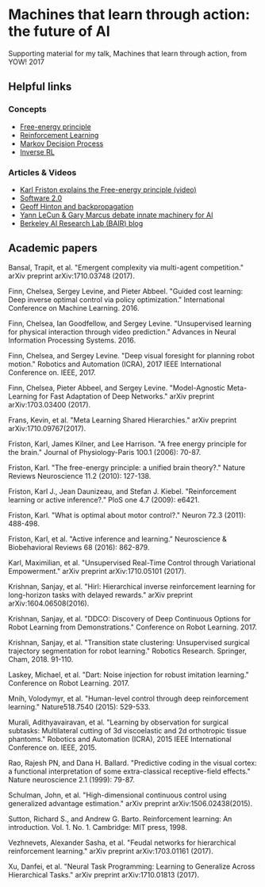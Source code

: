 # Machines that learn through action: the future of AI

Supporting material for my talk, Machines that learn through action, from YOW! 2017

## Helpful links

### Concepts

* [Free-energy principle](https://en.wikipedia.org/wiki/Free_energy_principle)
* [Reinforcement Learning](https://en.wikipedia.org/wiki/Reinforcement_learning)
* [Markov Decision Process](https://en.wikipedia.org/wiki/Markov_decision_process)
* [Inverse RL](https://people.eecs.berkeley.edu/~pabbeel/cs287-fa12/slides/inverseRL.pdf)

### Articles & Videos

* [Karl Friston explains the Free-energy principle (video)](https://www.youtube.com/watch?v=NIu_dJGyIQI)
* [Software 2.0](https://medium.com/@karpathy/software-2-0-a64152b37c35)
* [Geoff Hinton and backpropagation](https://www.axios.com/ai-pioneer-advocates-starting-over-2485537027.html)
* [Yann LeCun & Gary Marcus debate innate machinery for AI](https://www.youtube.com/watch?v=vdWPQ6iAkT4)
* [Berkeley AI Research Lab (BAIR) blog](http://bair.berkeley.edu/blog)


## Academic papers

Bansal, Trapit, et al. "Emergent complexity via multi-agent competition." arXiv preprint arXiv:1710.03748 (2017).

Finn, Chelsea, Sergey Levine, and Pieter Abbeel. "Guided cost learning: Deep inverse optimal control via policy optimization." International Conference on Machine Learning. 2016.

Finn, Chelsea, Ian Goodfellow, and Sergey Levine. "Unsupervised learning for physical interaction through video prediction." Advances in Neural Information Processing Systems. 2016.

Finn, Chelsea, and Sergey Levine. "Deep visual foresight for planning robot motion." Robotics and Automation (ICRA), 2017 IEEE International Conference on. IEEE, 2017.

Finn, Chelsea, Pieter Abbeel, and Sergey Levine. "Model-Agnostic Meta-Learning for Fast Adaptation of Deep Networks." arXiv preprint arXiv:1703.03400 (2017).

Frans, Kevin, et al. "Meta Learning Shared Hierarchies." arXiv preprint arXiv:1710.09767(2017).

Friston, Karl, James Kilner, and Lee Harrison. "A free energy principle for the brain." Journal of Physiology-Paris 100.1 (2006): 70-87.

Friston, Karl. "The free-energy principle: a unified brain theory?." Nature Reviews Neuroscience 11.2 (2010): 127-138.

Friston, Karl J., Jean Daunizeau, and Stefan J. Kiebel. "Reinforcement learning or active inference?." PloS one 4.7 (2009): e6421.

Friston, Karl. "What is optimal about motor control?." Neuron 72.3 (2011): 488-498.

Friston, Karl, et al. "Active inference and learning." Neuroscience & Biobehavioral Reviews 68 (2016): 862-879.

Karl, Maximilian, et al. "Unsupervised Real-Time Control through Variational Empowerment." arXiv preprint arXiv:1710.05101 (2017).

Krishnan, Sanjay, et al. "Hirl: Hierarchical inverse reinforcement learning for long-horizon tasks with delayed rewards." arXiv preprint arXiv:1604.06508(2016).

Krishnan, Sanjay, et al. "DDCO: Discovery of Deep Continuous Options for Robot Learning from Demonstrations." Conference on Robot Learning. 2017.

Krishnan, Sanjay, et al. "Transition state clustering: Unsupervised surgical trajectory segmentation for robot learning." Robotics Research. Springer, Cham, 2018. 91-110.

Laskey, Michael, et al. "Dart: Noise injection for robust imitation learning." Conference on Robot Learning. 2017.

Mnih, Volodymyr, et al. "Human-level control through deep reinforcement learning." Nature518.7540 (2015): 529-533.

Murali, Adithyavairavan, et al. "Learning by observation for surgical subtasks: Multilateral cutting of 3d viscoelastic and 2d orthotropic tissue phantoms." Robotics and Automation (ICRA), 2015 IEEE International Conference on. IEEE, 2015.

Rao, Rajesh PN, and Dana H. Ballard. "Predictive coding in the visual cortex: a functional interpretation of some extra-classical receptive-field effects." Nature neuroscience 2.1 (1999): 79-87.

Schulman, John, et al. "High-dimensional continuous control using generalized advantage estimation." arXiv preprint arXiv:1506.02438(2015).

Sutton, Richard S., and Andrew G. Barto. Reinforcement learning: An introduction. Vol. 1. No. 1. Cambridge: MIT press, 1998.

Vezhnevets, Alexander Sasha, et al. "Feudal networks for hierarchical reinforcement learning." arXiv preprint arXiv:1703.01161 (2017).

Xu, Danfei, et al. "Neural Task Programming: Learning to Generalize Across Hierarchical Tasks." arXiv preprint arXiv:1710.01813 (2017).

